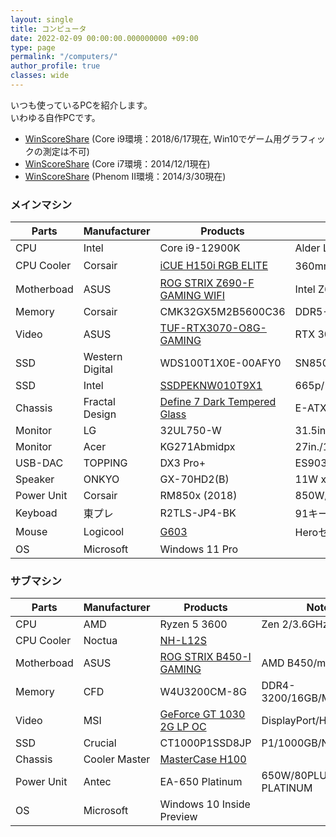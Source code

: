 ```yaml
---
layout: single
title: コンピュータ
date: 2022-02-09 00:00:00.000000000 +09:00
type: page
permalink: "/computers/"
author_profile: true
classes: wide
---
```

いつも使っているPCを紹介します。<br />いわゆる自作PCです。

- [WinScoreShare](http://soundengine.jp/software/winscoreshare/share.php?id=14078&amp;lang=ja) (Core i9環境：2018/6/17現在, Win10でゲーム用グラフィックの測定は不可)
- [WinScoreShare](http://soundengine.jp/software/winscoreshare/share.php?id=6492&amp;lang=ja) (Core i7環境：2014/12/1現在)
- [WinScoreShare](http://soundengine.jp/software/winscoreshare/share.php?id=4398&amp;lang=ja) (Phenom II環境：2014/3/30現在)

### メインマシン

Parts | Manufacturer | Products | Note
---|---|---|---
CPU | Intel | Core i9-12900K | Alder Lake-S/3.2GHz/16C/24T
CPU Cooler | Corsair | [iCUE H150i RGB ELITE](https://www.corsair.com/p/CW-9060060-WW) | 360mm簡易水冷
Motherboad | ASUS | [ROG STRIX Z690-F GAMING WIFI](https://rog.asus.com/jp/motherboards/rog-strix/rog-strix-z690-f-gaming-wifi-model/) | Intel Z690 Chipset
Memory | Corsair | CMK32GX5M2B5600C36 | DDR5-5600/16GB x2/Samsung
Video | ASUS | [TUF-RTX3070-O8G-GAMING](https://www.asus.com/jp/Graphics-Cards/TUF-RTX3070-O8G-GAMING/) | RTX 3070/8GB
SSD | Western Digital | WDS100T1X0E-00AFY0 | SN850/1TB/NVMe/M.2
SSD | Intel | [SSDPEKNW010T9X1](https://ark.intel.com/content/www/jp/ja/ark/products/195439/intel-ssd-665p-series-1-0tb-m-2-80mm-pcie-3-0-x4-3d3-qlc.html) | 665p/1TB x2/NVMe/M.2
Chassis | Fractal Design | [Define 7 Dark Tempered Glass](https://www.fractal-design.com/ja/products/cases/define/define-7-dark-tempered-glass/black/) | E-ATX/ATX
Monitor | LG | 32UL750-W | 31.5in./3840×2160/60hz
Monitor | Acer | KG271Abmidpx | 27in./1920x1080/144hz
USB-DAC | TOPPING | DX3 Pro+ | ES9038Q2M/768kHz/32bit/DSD512
Speaker | ONKYO | GX-70HD2(B) | 11W x2/48Hz~100kHz
Power Unit | Corsair | RM850x (2018) | 850W/80PLUS GOLD
Keyboad | 東プレ | R2TLS-JP4-BK | 91キー/45g/静音
Mouse | Logicool | [G603](https://gaming.logicool.co.jp/ja-jp/products/gaming-mice/g603-lightspeed-wireless-gaming-mouse.html) | Heroセンサー
OS | Microsoft | Windows 11 Pro | &nbsp;

### サブマシン

Parts | Manufacturer | Products | Note
---|---|---|---
CPU | AMD | Ryzen 5 3600 | Zen 2/3.6GHz/6C/12T
CPU Cooler | Noctua | [NH-L12S](https://noctua.at/en/products/cpu-cooler-retail/nh-l12s) | &nbsp;
Motherboad | ASUS | [ROG STRIX B450-I GAMING](https://www.asus.com/jp/Motherboards/ROG-STRIX-B450-I-GAMING/) | AMD B450/mini-ITX
Memory | CFD | W4U3200CM-8G | DDR4-3200/16GB/Micron
Video | MSI | [GeForce GT 1030 2G LP OC](https://jp.msi.com/Graphics-card/GeForce-GT-1030-2G-LP-OC/) | DisplayPort/HDMI
SSD | Crucial | CT1000P1SSD8JP  | P1/1000GB/NVMe/QLC
Chassis | Cooler Master | [MasterCase H100](https://apac.coolermaster.com/jp/case/mini-itx/mastercase-h100/) | &nbsp;
Power Unit | Antec | EA-650 Platinum | 650W/80PLUS PLATINUM
OS | Microsoft | Windows 10 Inside Preview | &nbsp;
